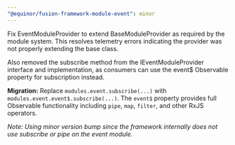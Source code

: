 ```yaml
---
"@equinor/fusion-framework-module-event": minor
---
```


Fix EventModuleProvider to extend BaseModuleProvider as required by the module system. This resolves telemetry errors indicating the provider was not properly extending the base class.

Also removed the subscribe method from the IEventModuleProvider interface and implementation, as consumers can use the event$ Observable property for subscription instead.

**Migration:** Replace `modules.event.subscribe(...)` with `modules.event.event$.subscribe(...)`. The `event$` property provides full Observable functionality including `pipe`, `map`, `filter`, and other RxJS operators.

*Note: Using minor version bump since the framework internally does not use subscribe or pipe on the event module.*
